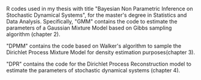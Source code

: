R codes used in my thesis with title "Bayesian Non Parametric Inference on Stochastic Dynamical Systems", for the master's degree in Statistics and Data Analysis.
Specifically,
"GMM" contains the code to estimate the parameters of a Gaussian Mixture Model based on Gibbs sampling algorithm (chapter 2).

"DPMM" contains the code based on Walker's algorithm to sample the Dirichlet Process Mixture Model for density estimation purposes(chapter 3).

"DPR" contains the code for the Dirichlet Process Reconstruction model to estimate the parameters of stochastic dynamical systems (chapter 4).

